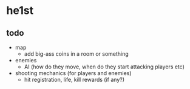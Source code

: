 # he1st

## todo
* map
    - add big-ass coins in a room or something
* enemies
    - AI (how do they move, when do they start attacking players etc)
* shooting mechanics (for players and enemies)
    - hit registration, life, kill rewards (if any?)

